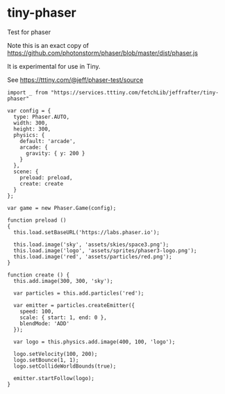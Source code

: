 # tiny-phaser

Test for phaser

Note this is an exact copy of https://github.com/photonstorm/phaser/blob/master/dist/phaser.js

It is experimental for use in Tiny.

See https://tttiny.com/@jeff/phaser-test/source

```
import _ from "https://services.tttiny.com/fetchLib/jeffrafter/tiny-phaser"

var config = {
  type: Phaser.AUTO,
  width: 300,
  height: 300,
  physics: {
    default: 'arcade',
    arcade: {
      gravity: { y: 200 }
    }
  },
  scene: {
    preload: preload,
    create: create
  }
};

var game = new Phaser.Game(config);

function preload ()
{
  this.load.setBaseURL('https://labs.phaser.io');

  this.load.image('sky', 'assets/skies/space3.png');
  this.load.image('logo', 'assets/sprites/phaser3-logo.png');
  this.load.image('red', 'assets/particles/red.png');
}

function create () {
  this.add.image(300, 300, 'sky');

  var particles = this.add.particles('red');

  var emitter = particles.createEmitter({
    speed: 100,
    scale: { start: 1, end: 0 },
    blendMode: 'ADD'
  });

  var logo = this.physics.add.image(400, 100, 'logo');

  logo.setVelocity(100, 200);
  logo.setBounce(1, 1);
  logo.setCollideWorldBounds(true);

  emitter.startFollow(logo);
}
```
